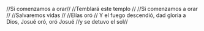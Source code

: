 //Si comenzamos a orar//
//Temblará este templo //
//Si comenzamos a orar //
//Salvaremos vidas //
//Elías oró //
Y el fuego descendió, 
dad gloria a Dios, 
Josué oró,
oró Josué 
//y se detuvo el sol//